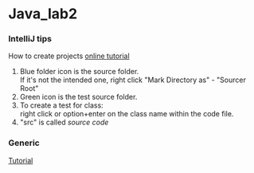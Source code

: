# Java_lab2

### IntelliJ tips <br>
How to create projects [online tutorial](https://www.youtube.com/watch?v=c0efB_CKOYo)
1. Blue folder icon is the source folder. <br> If it's not the intended one, right click "Mark Directory as" - "Sourcer Root"
2. Green icon is the test source folder.
3. To create a test for class: <br> right click or option+enter on the class name within the code file.
4. "src" is called _source code_

### Generic <br>
[Tutorial](https://youtu.be/K1iu1kXkVoA?si=xrp_et39O07e_UcY)


